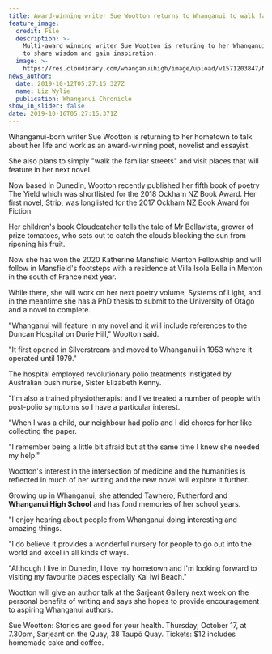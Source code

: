 ```yaml
---
title: Award-winning writer Sue Wootton returns to Whanganui to walk familiar streets
feature_image:
  credit: File
  description: >-
    Multi-award winning writer Sue Wootton is returing to her Whanganui hometown
    to share wisdom and gain inspiration. 
  image: >-
    https://res.cloudinary.com/whanganuihigh/image/upload/v1571203847/News/Sue_Wootton_EX_Chron_12.10.19.jpg
news_author:
  date: 2019-10-12T05:27:15.327Z
  name: Liz Wylie
  publication: Whanganui Chronicle
show_in_slider: false
date: 2019-10-16T05:27:15.371Z
---
```

Whanganui-born writer Sue Wootton is returning to her hometown to talk about her life and work as an award-winning poet, novelist and essayist.

She also plans to simply "walk the familiar streets" and visit places that will feature in her next novel.

Now based in Dunedin, Wootton recently published her fifth book of poetry The Yield which was shortlisted for the 2018 Ockham NZ Book Award. Her first novel, Strip, was longlisted for the 2017 Ockham NZ Book Award for Fiction.

Her children's book Cloudcatcher tells the tale of Mr Bellavista, grower of prize tomatoes, who sets out to catch the clouds blocking the sun from ripening his fruit.

Now she has won the 2020 Katherine Mansfield Menton Fellowship and will follow in Mansfield's footsteps with a residence at Villa Isola Bella in Menton in the south of France next year.

While there, she will work on her next poetry volume, Systems of Light, and in the meantime she has a PhD thesis to submit to the University of Otago and a novel to complete.

"Whanganui will feature in my novel and it will include references to the Duncan Hospital on Durie Hill," Wootton said.

"It first opened in Silverstream and moved to Whanganui in 1953 where it operated until 1979."

The hospital employed revolutionary polio treatments instigated by Australian bush nurse, Sister Elizabeth Kenny.

"I'm also a trained physiotherapist and I've treated a number of people with post-polio symptoms so I have a particular interest.

"When I was a child, our neighbour had polio and I did chores for her like collecting the paper.

"I remember being a little bit afraid but at the same time I knew she needed my help."

Wootton's interest in the intersection of medicine and the humanities is reflected in much of her writing and the new novel will explore it further.

Growing up in Whanganui, she attended Tawhero, Rutherford and **Whanganui High School** and has fond memories of her school years.

"I enjoy hearing about people from Whanganui doing interesting and amazing things.

"I do believe it provides a wonderful nursery for people to go out into the world and excel in all kinds of ways.

"Although I live in Dunedin, I love my hometown and I'm looking forward to visiting my favourite places especially Kai Iwi Beach."

Wootton will give an author talk at the Sarjeant Gallery next week on the personal benefits of writing and says she hopes to provide encouragement to aspiring Whanganui authors.

Sue Wootton: Stories are good for your health. Thursday, October 17, at 7.30pm, Sarjeant on the Quay, 38 Taupō Quay. Tickets: $12 includes homemade cake and coffee.
